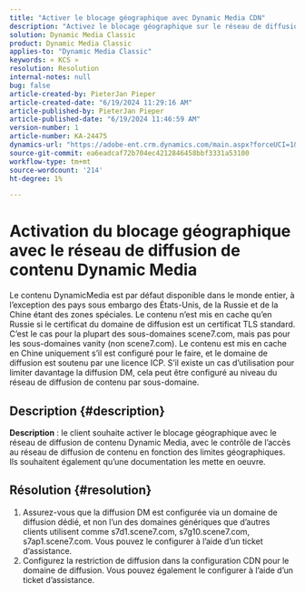 ```yaml
---
title: "Activer le blocage géographique avec Dynamic Media CDN"
description: "Activez le blocage géographique sur le réseau de diffusion de contenu Dynamic Media afin de rendre les URL disponibles uniquement dans certains pays"
solution: Dynamic Media Classic
product: Dynamic Media Classic
applies-to: "Dynamic Media Classic"
keywords: « KCS »
resolution: Resolution
internal-notes: null
bug: false
article-created-by: PieterJan Pieper
article-created-date: "6/19/2024 11:29:16 AM"
article-published-by: PieterJan Pieper
article-published-date: "6/19/2024 11:46:59 AM"
version-number: 1
article-number: KA-24475
dynamics-url: "https://adobe-ent.crm.dynamics.com/main.aspx?forceUCI=1&pagetype=entityrecord&etn=knowledgearticle&id=1695c325-2f2e-ef11-840a-000d3a5b439f"
source-git-commit: ea6eadcaf72b704ec4212846458bbf3331a53100
workflow-type: tm+mt
source-wordcount: '214'
ht-degree: 1%

---
```


# Activation du blocage géographique avec le réseau de diffusion de contenu Dynamic Media


Le contenu DynamicMedia est par défaut disponible dans le monde entier, à l’exception des pays sous embargo des États-Unis, de la Russie et de la Chine étant des zones spéciales. Le contenu n’est mis en cache qu’en Russie si le certificat du domaine de diffusion est un certificat TLS standard. C’est le cas pour la plupart des sous-domaines scene7.com, mais pas pour les sous-domaines vanity (non scene7.com). Le contenu est mis en cache en Chine uniquement s’il est configuré pour le faire, et le domaine de diffusion est soutenu par une licence ICP.
S’il existe un cas d’utilisation pour limiter davantage la diffusion DM, cela peut être configuré au niveau du réseau de diffusion de contenu par sous-domaine.

## Description {#description}

<b>Description</b> : le client souhaite activer le blocage géographique avec le réseau de diffusion de contenu Dynamic Media, avec le contrôle de l’accès au réseau de diffusion de contenu en fonction des limites géographiques. Ils souhaitent également qu’une documentation les mette en oeuvre.

## Résolution {#resolution}


1) Assurez-vous que la diffusion DM est configurée via un domaine de diffusion dédié, et non l’un des domaines génériques que d’autres clients utilisent comme s7d1.scene7.com, s7g10.scene7.com, s7ap1.scene7.com. Vous pouvez le configurer à l’aide d’un ticket d’assistance.
2) Configurez la restriction de diffusion dans la configuration CDN pour le domaine de diffusion. Vous pouvez également le configurer à l’aide d’un ticket d’assistance.


